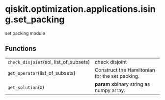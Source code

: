 <span id="qiskit-optimization-applications-ising-set-packing" />

# qiskit.optimization.applications.ising.set\_packing

set packing module

## Functions

|                                          |                                                |
| ---------------------------------------- | ---------------------------------------------- |
| `check_disjoint`(sol, list\_of\_subsets) | check disjoint                                 |
| `get_operator`(list\_of\_subsets)        | Construct the Hamiltonian for the set packing. |
| `get_solution`(x)                        | **param x**binary string as numpy array.       |

